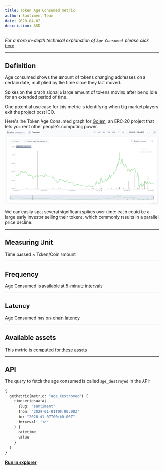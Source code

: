 ```yaml
---
title: Token Age Consumed metric
author: Santiment Team
date: 2020-04-02
description: ASD
---
```


_For a more in-depth technical explanation of `Age Consumed`, please click_
[_here_](/metrics/age-consumed/age-consumed-technical)

---

## Definition

Age consumed shows the amount of tokens changing addresses on a certain date,
multiplied by the time since they last moved.

Spikes on the graph signal a large amount of tokens moving after being idle for
an extended period of time.

One potential use case for this metric is identifying when big market players
exit the project post ICO.

Here's the Token Age Consumed graph for [Golem](https://golem.network/), an
ERC-20 project that lets you rent other people's computing power.
![golem-age-consumed](golem-age-consumed.png)

We can easily spot several significant spikes over time: each could be a large
early investor selling their tokens, which commonly results in a parallel price
decline.

---

## Measuring Unit

Time passed × Token/Coin amount

---

## Frequency

Age Consumed is available at [5-minute
intervals](/metrics/details/frequency#five-minute-frequency)

---

## Latency

Age Consumed has [on-chain latency](/metrics/details/latency#on-chain-latency)

---

## Available assets

This metric is computed for [these
assets](<https://api.santiment.net/graphiql?variables=&query=%7B%0A%20%20getMetric(metric%3A%20%22age_destroyed%22)%20%7B%0A%20%20%20%20metadata%20%7B%0A%20%20%20%20%20%20availableSlugs%0A%20%20%20%20%7D%0A%20%20%7D%0A%7D%0A>)

---

## API

The query to fetch the age consumed is called `age_destroyed` in the API:

```graphql
{
  getMetric(metric: "age_destroyed") {
    timeseriesData(
      slug: "santiment"
      from: "2020-01-01T00:00:00Z"
      to: "2020-01-07T00:00:00Z"
      interval: "1d"
    ) {
      datetime
      value
    }
  }
}
```

[**Run in
explorer**](<https://api.santiment.net/graphiql?query=%7B%0A%20%20getMetric(metric%3A%20%22age_destroyed%22)%20%7B%0A%20%20%20%20timeseriesData(%0A%20%20%20%20%20%20slug%3A%20%22santiment%22%0A%20%20%20%20%20%20from%3A%20%222020-01-01T00%3A00%3A00Z%22%0A%20%20%20%20%20%20to%3A%20%222020-01-07T00%3A00%3A00Z%22%0A%20%20%20%20%20%20interval%3A%20%221d%22)%20%7B%0A%20%20%20%20%20%20%20%20datetime%0A%20%20%20%20%20%20%20%20value%0A%20%20%20%20%7D%0A%20%20%7D%0A%7D%0A>)
